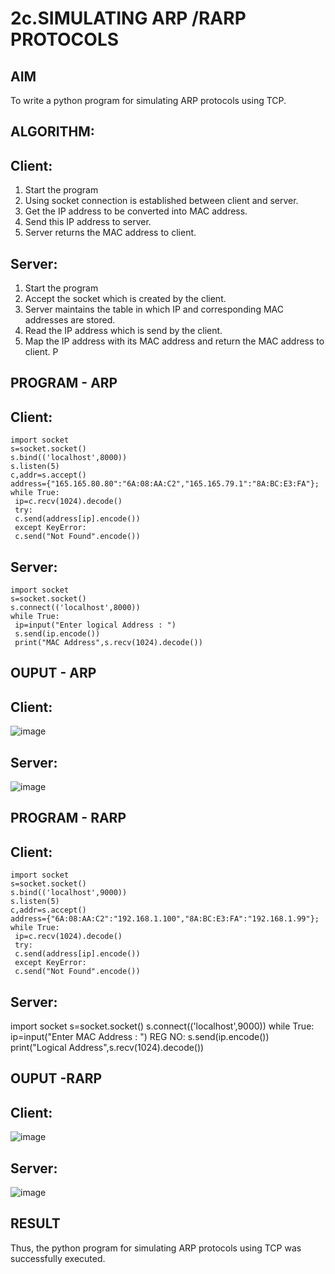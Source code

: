 # 2c.SIMULATING ARP /RARP PROTOCOLS
## AIM
To write a python program for simulating ARP protocols using TCP.
## ALGORITHM:
## Client:
1. Start the program
2. Using socket connection is established between client and server.
3. Get the IP address to be converted into MAC address.
4. Send this IP address to server.
5. Server returns the MAC address to client.
## Server:
1. Start the program
2. Accept the socket which is created by the client.
3. Server maintains the table in which IP and corresponding MAC addresses are
stored.
4. Read the IP address which is send by the client.
5. Map the IP address with its MAC address and return the MAC address to client.
P
## PROGRAM - ARP
## Client:
```
import socket
s=socket.socket()
s.bind(('localhost',8000))
s.listen(5)
c,addr=s.accept()
address={"165.165.80.80":"6A:08:AA:C2","165.165.79.1":"8A:BC:E3:FA"};
while True:
 ip=c.recv(1024).decode()
 try:
 c.send(address[ip].encode())
 except KeyError:
 c.send("Not Found".encode())
```
## Server:
```
import socket
s=socket.socket()
s.connect(('localhost',8000))
while True:
 ip=input("Enter logical Address : ")
 s.send(ip.encode())
 print("MAC Address",s.recv(1024).decode())
```
## OUPUT - ARP

## Client:
![image](https://github.com/Pavithrasaravanakumar/2c.ARP_RARP_PROTOCOLS/assets/150664013/04d91c02-eefb-4a68-ae11-87f35b9800d3)

## Server:

![image](https://github.com/Pavithrasaravanakumar/2c.ARP_RARP_PROTOCOLS/assets/150664013/92b2556f-4bff-4eaa-b736-6b768b36f657)

## PROGRAM - RARP
## Client:
```
import socket
s=socket.socket()
s.bind(('localhost',9000))
s.listen(5)
c,addr=s.accept()
address={"6A:08:AA:C2":"192.168.1.100","8A:BC:E3:FA":"192.168.1.99"};
while True:
 ip=c.recv(1024).decode()
 try:
 c.send(address[ip].encode())
 except KeyError:
 c.send("Not Found".encode())
```
## Server:
import socket
s=socket.socket()
s.connect(('localhost',9000))
while True:
 ip=input("Enter MAC Address : ")
REG NO:
 s.send(ip.encode())
 print("Logical Address",s.recv(1024).decode())
## OUPUT -RARP
## Client:
![image](https://github.com/Pavithrasaravanakumar/2c.ARP_RARP_PROTOCOLS/assets/150664013/5d632ca7-b564-4391-ae78-654d2fc8d6b4)


## Server:
![image](https://github.com/Pavithrasaravanakumar/2c.ARP_RARP_PROTOCOLS/assets/150664013/2167590a-d16d-4cfa-9d67-4f0a7c7a3233)

## RESULT
Thus, the python program for simulating ARP protocols using TCP was successfully 
executed.
